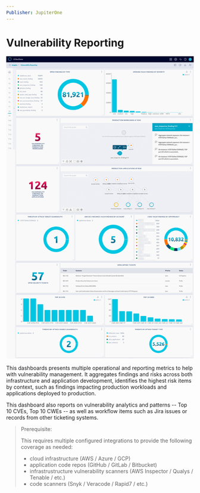 ```yaml
---
Publisher: JupiterOne
---
```


# Vulnerability Reporting

![sample-screenshot](board.png)

This dashboards presents multiple operational and reporting metrics to help
with vulnerability management. It aggregates findings and risks across both
infrastructure and application development, identifies the highest risk items
by context, such as findings impacting production workloads and applications
deployed to production. 

This dashboard also reports on vulnerability analytics and patterns -- Top 10
CVEs, Top 10 CWEs -- as well as workflow items such as Jira issues or records
from other ticketing systems.

> Prerequisite: 
> 
> This requires multiple configured integrations to provide the following
> coverage as needed:
>  
> - cloud infrastructure (AWS / Azure / GCP)
> - application code repos (GitHub / GitLab / Bitbucket)
> - infrastrustructure vulnerability scanners (AWS Inspector / Qualys / Tenable / etc.)
> - code scanners (Snyk / Veracode / Rapid7 / etc.)

